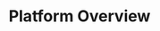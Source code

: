 ---
title: Platform Overview
meta_desc: The complete infrastructure as code platform. Write in any language, deploy to any cloud, with enterprise-grade security and collaboration.
type: page
layout: product

heading: The Pulumi Platform
subheading: |
    The complete infrastructure as code platform for teams.<br><br>
    Open source at the core. Pulumi Cloud for collaboration, security, and scale.

overview:
    title: Open Source IaC + Managed Platform = Success at Scale
    description: |
        **Pulumi IaC** is our open source engine that lets you write infrastructure as code in any programming language. It's free forever and works with any state backend (local files, S3, Azure Blob, etc.).
        
        **Pulumi Cloud** is the easiest way to use Pulumi in a team. It provides managed state storage, secrets encryption, team collaboration, policy enforcement, and enterprise features. Free for individuals, with team plans starting at $1 per resource.
        
        Think of it like Git (open source) vs GitHub (managed service) - you can use Git alone, but GitHub makes collaboration much easier.

why_pulumi_cloud:
    title: Why Teams Choose Pulumi Cloud
    items:
        - title: "It Just Works"
          description: "No DIY backend to manage. No S3 buckets. No state file corruption. Pulumi Cloud handles it all."
          
        - title: "Secure by Default"
          description: "Encrypted state, encrypted secrets, RBAC, audit logs. Pass compliance audits without the hassle."
          
        - title: "Built for Collaboration"
          description: "See who changed what, when. Review infrastructure changes in PRs. Work together without conflicts."
          
        - title: "Scale Without Limits"
          description: "BMW uses Pulumi Cloud with 11,000+ developers. Our architecture scales with your team."

platform_capabilities:
    title: Platform Capabilities
    subtitle: Available with Pulumi Cloud
    items:
        - title: "Infrastructure as Code"
          icon: code
          description: "The foundation. Write infrastructure in real programming languages. Always open source and free."
          link: "/product/infrastructure-as-code/"
          
        - title: "Secrets & Configuration"
          icon: key
          description: "Stop hardcoding secrets. Centralize all configuration with Pulumi ESC. Works with any secrets store."
          link: "/product/secrets-management/"
          
        - title: "Insights & Governance"
          icon: shield
          description: "CSPM, policy as code, asset inventory, and compliance automation."
          link: "/product/pulumi-insights/"
          
        - title: "Internal Developer Platform"
          icon: buildings
          description: "Enable self-service infrastructure. Define golden paths and let developers provision safely."
          link: "/product/internal-developer-platforms/"
          
        - title: "AI-Powered IaC"
          icon: bot
          description: "Generate infrastructure code with AI. Includes Pulumi AI, Copilot, and Neo agent."
          link: "/product/pulumi-ai/"

customer_proof:
    title: Teams Succeeding with Pulumi
    items:
        - logo: bmw
          stat: "11,000+ developers"
          description: "Built a scalable cloud platform for hybrid environments"
          
        - logo: snowflake
          stat: "3x faster deployments"
          description: "Multi-cloud Kubernetes platform across regions"
          
        - logo: atlassian
          stat: "50% less maintenance"
          description: "Reduced infrastructure management overhead"

getting_started:
    title: Getting started

    get_started:
        title: Get started now
        description: |
            Deploy your first app in just five minutes. Follow our tutorials for AWS, Azure, Google Cloud, Kubernetes, and more.
        cta_text: Get Started

    migrate:
        title: Migrating from other tools
        description: |
            Transition from existing infrastructure tools or continue using both. Pulumi has converter tools for Terraform, AWS CloudFormation, Azure Resource Manager, and Kubernetes.
        cta_text: Explore Converter Tools
---